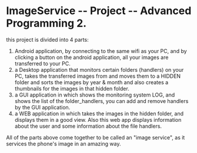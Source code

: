 # ImageService -- Project -- Advanced Programming 2.
this project is divided into 4 parts:
1) Android application, by connecting to the same wifi as your PC, and by clicking a button on the android application, all your images are transferred to your PC.
2) a Desktop application that monitors certain folders (handlers) on your PC, takes the transferred images from and moves them to a HIDDEN folder and sorts the images by year & month and also creates a thumbnails for the images in that hidden folder.
3) a GUI application in which shows the monitoring system LOG, and shows the list of the folder_handlers, you can add and remove handlers by the GUI application.
4) a WEB application in which takes the images in the hidden folder, and displays them in a good view. Also this web app displays information about the user and some information about the file handlers.

All of the parts above come together to be called an "image service", as it services the phone's image in an amazing way.
